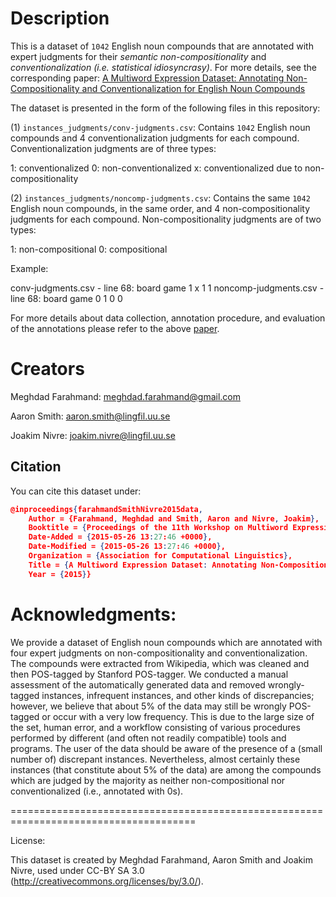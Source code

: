 
# Description

This is a dataset of `1042` English noun compounds that are annotated with expert judgments for their _semantic non-compositionality_ and _conventionalization (i.e. statistical idiosyncrasy)_. For more details, see the corresponding paper: [A Multiword Expression Dataset: Annotating Non-Compositionality and Conventionalization for English Noun Compounds](https://www.aclweb.org/anthology/W15-0904/)

The dataset is presented in the form of the following files in this repository:

(1) `instances_judgments/conv-judgments.csv`: Contains `1042` English noun compounds and 4 conventionalization judgments for each compound. Conventionalization judgments are of three types:

 1: conventionalized 
 0: non-conventionalized
 x: conventionalized due to non-compositionality 

(2) `instances_judgments/noncomp-judgments.csv`: Contains the same `1042` English noun compounds, in the same order, and 4 non-compositionality judgments for each compound. Non-compositionality judgments are of two types:

 1: non-compositional
 0: compositional


Example: 

conv-judgments.csv - line 68: board game 1 x 1 1
noncomp-judgments.csv - line 68: board game 0 1 0 0


For more details about data collection, annotation procedure, and evaluation of the annotations please refer to the above [paper](https://www.aclweb.org/anthology/W15-0904/).



# Creators

Meghdad Farahmand: meghdad.farahmand@gmail.com

Aaron Smith: aaron.smith@lingfil.uu.se

Joakim Nivre: joakim.nivre@lingfil.uu.se






## Citation

You can cite this dataset under:

```json
@inproceedings{farahmandSmithNivre2015data,
	Author = {Farahmand, Meghdad and Smith, Aaron and Nivre, Joakim},
	Booktitle = {Proceedings of the 11th Workshop on Multiword Expressions (MWE-NAACL 2015)},
	Date-Added = {2015-05-26 13:27:46 +0000},
	Date-Modified = {2015-05-26 13:27:46 +0000},
	Organization = {Association for Computational Linguistics},
	Title = {A Multiword Expression Dataset: Annotating Non-Compositionality and Conventionalization for English Noun Compounds},
	Year = {2015}}
```

# Acknowledgments: 

We provide a dataset of English noun compounds which are annotated with four expert judgments on non-compositionality and conventionalization. The compounds were extracted from Wikipedia, which was cleaned and then POS-tagged by Stanford POS-tagger. 
We conducted a manual assessment of the automatically generated data and removed wrongly-tagged instances, infrequent instances, and other kinds of discrepancies; however, we believe that about 5% of the data may still be wrongly POS-tagged or occur with a very low frequency. This is due to the large size of the set, human error, and a workflow consisting of various procedures performed by different (and often not readily compatible) tools and programs. 
The user of the data should be aware of the presence of a (small number of) discrepant instances. Nevertheless, almost certainly these instances (that constitute about 5% of the data) are among the compounds which are judged by the majority as neither non-compositional nor conventionalized (i.e., annotated with 0s). 

======================================================================================

License: 

This dataset is created by Meghdad Farahmand, Aaron Smith and Joakim Nivre,
used under CC-BY SA 3.0 (http://creativecommons.org/licenses/by/3.0/).

